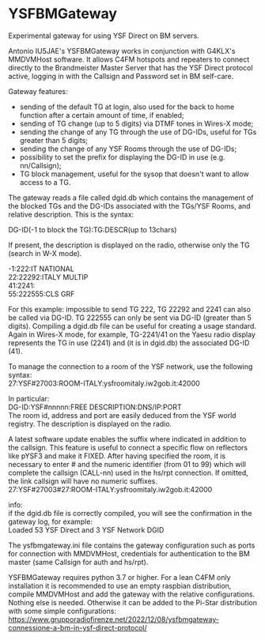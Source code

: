 # YSFBMGateway

Experimental gateway for using YSF Direct on BM servers.

Antonio IU5JAE's YSFBMGateway works in conjunction with G4KLX's MMDVMHost software. It allows C4FM hotspots and repeaters to connect directly to the Brandmeister Master Server that has the YSF Direct protocol active, logging in with the Callsign and Password set in BM self-care.

Gateway features:

- sending of the default TG at login, also used for the back to home function after a certain amount of time, if enabled;
- sending of TG change (up to 5 digits) via DTMF tones in Wires-X mode;
- sending the change of any TG through the use of DG-IDs, useful for TGs greater than 5 digits;
- sending the change of any YSF Rooms through the use of DG-IDs;
- possibility to set the prefix for displaying the DG-ID in use (e.g. nn/Callsign);
- TG block management, useful for the sysop that doesn't want to allow access to a TG.

The gateway reads a file called dgid.db which contains the management of the blocked TGs and the DG-IDs associated with the TGs/YSF Rooms, and relative description. This is the syntax:

DG-ID(-1 to block the TG):TG:DESCR(up to 13chars)

If present, the description is displayed on the radio, otherwise only the TG (search in W-X mode).

-1:222:IT NATIONAL<br>
22:22292:ITALY MULTIP<br>
41:2241:<br>
55:222555:CLS GRF<br>

For this example: impossible to send TG 222, TG 22292 and 2241 can also be called via DG-ID. TG 222555 can only be sent via DG-ID (greater than 5 digits).
Compiling a dgid.db file can be useful for creating a usage standard.
Again in Wires-X mode, for example, TG-2241/41 on the Yaesu radio display represents the TG in use (2241) and (it is in dgid.db) the associated DG-ID (41).

To manage the connection to a room of the YSF network, use the following syntax:<br>
27:YSF#27003:ROOM-ITALY:ysfroomitaly.iw2gob.it:42000<br>

In particular:<br>
DG-ID:YSF#nnnnn:FREE DESCRIPTION:DNS/IP:PORT<br>
The room id, address and port are easily deduced from the YSF world registry. The description is displayed on the radio.

A latest software update enables the suffix where indicated in addition to the callsign. This feature is useful to connect a specific flow on reflectors like pYSF3 and make it FIXED. After having specified the room, it is necessary to enter # and the numeric identifier (from 01 to 99) which will complete the callsign (CALL-nn) used in the hs/rpt connection. If omitted, the link callsign will have no numeric suffixes.<br>
27:YSF#27003#27:ROOM-ITALY:ysfroomitaly.iw2gob.it:42000

info:<br>
if the dgid.db file is correctly compiled, you will see the confirmation in the gateway log, for example:<br>
Loaded 53 YSF Direct and 3 YSF Network DGID<br>

The ysfbmgateway.ini file contains the gateway configuration such as ports for connection with MMDVMHost, credentials for authentication to the BM master (same Callsign for auth and hs/rpt).

YSFBMGateway requires python 3.7 or higher. For a lean C4FM only installation it is recommended to use an empty raspbian distribution, compile MMDVMHost and add the gateway with the relative configurations. Nothing else is needed. Otherwise it can be added to the Pi-Star distribution with some simple configurations:<br>
https://www.grupporadiofirenze.net/2022/12/08/ysfbmgateway-connessione-a-bm-in-ysf-direct-protocol/
